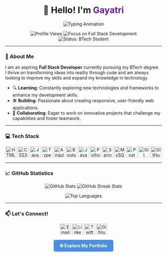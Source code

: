 <h1 align="center">👋 Hello! I'm <span style="color:#6A1B9A;">Gayatri</span></h1>

<p align="center">
  <img src="https://readme-typing-svg.herokuapp.com?font=Fira+Code&weight=600&size=28&pause=1000&color=6A1B9A&center=true&vCenter=true&width=650&height=70&lines=Full+Stack+Developer;Tech+Enthusiast;CSE+Student;Lifelong+Learner" alt="Typing Animation" />
</p>

<p align="center">
    <img src="https://komarev.com/ghpvc/?username=gayatripisya&label=Profile%20Views&color=6A1B9A&style=flat-square" alt="Profile Views">
    <img src="https://img.shields.io/badge/Focus-Full%20Stack%20Development-blueviolet?style=flat-square" alt="Focus on Full Stack Development">
    <img src="https://img.shields.io/badge/Status-BTech%20Student-orange?style=flat-square" alt="Status: BTech Student">
</p>

---

### 🌟 About Me
I am an aspiring **Full Stack Developer** currently pursuing my BTech degree. I thrive on transforming ideas into reality through code and am always looking to improve my skills and expand my knowledge in technology.

- 🔍 **Learning**: Constantly exploring new technologies and frameworks to enhance my development skills.
- 🛠️ **Building**: Passionate about creating responsive, user-friendly web applications.
- 🌱 **Collaborating**: Eager to work on innovative projects that challenge my capabilities and foster teamwork.

---

### 💻 Tech Stack
<p align="center">
  <img src="https://img.shields.io/badge/HTML5-E34F26?style=flat-square&logo=html5&logoColor=white" alt="HTML5" width="auto" height="35"/>
  <img src="https://img.shields.io/badge/CSS3-1572B6?style=flat-square&logo=css3&logoColor=white" alt="CSS3" width="auto" height="35"/>
  <img src="https://img.shields.io/badge/JavaScript-F7DF1E?style=flat-square&logo=javascript&logoColor=black" alt="JavaScript" width="auto" height="35"/>
  <img src="https://img.shields.io/badge/TypeScript-007ACC?style=flat-square&logo=typescript&logoColor=white" alt="TypeScript" width="auto" height="35"/>
  <img src="https://img.shields.io/badge/Angular-DD0031?style=flat-square&logo=angular&logoColor=white" alt="Angular" width="auto" height="35"/>
  <img src="https://img.shields.io/badge/Bootstrap-563D7C?style=flat-square&logo=bootstrap&logoColor=white" alt="Bootstrap" width="auto" height="35"/>
  <img src="https://img.shields.io/badge/Java-007396?style=flat-square&logo=java&logoColor=white" alt="Java" width="auto" height="35"/>
  <img src="https://img.shields.io/badge/Python-3776AB?style=flat-square&logo=python&logoColor=white" alt="Python" width="auto" height="35"/>
  <img src="https://img.shields.io/badge/Spring%20Boot-6DB33F?style=flat-square&logo=spring&logoColor=white" alt="Spring Boot" width="auto" height="35"/>
  <img src="https://img.shields.io/badge/MySQL-4479A1?style=flat-square&logo=mysql&logoColor=white" alt="MySQL" width="auto" height="35"/>
  <img src="https://img.shields.io/badge/Postman-FF6C37?style=flat-square&logo=postman&logoColor=white" alt="Postman" width="auto" height="35"/>
  <img src="https://img.shields.io/badge/Git-F05032?style=flat-square&logo=git&logoColor=white" alt="Git" width="auto" height="35"/>
  <img src="https://img.shields.io/badge/GitHub-181717?style=flat-square&logo=github&logoColor=white" alt="GitHub" width="auto" height="35"/>
</p>

---

### 📈 GitHub Statistics
<div align="center">
  <img src="https://github-readme-stats.vercel.app/api?username=gayatripisya&show_icons=true&theme=radical&hide_border=true" alt="GitHub Stats" />
  <img src="https://github-readme-streak-stats.herokuapp.com/?user=gayatripisya&theme=radical&hide_border=true"  alt="GitHub Streak Stats" />
</div>

<p align="center">
  <img src="https://github-readme-stats.vercel.app/api/top-langs/?username=gayatripisya&layout=compact&theme=radical&hide_border=true" alt="Top Languages" />
</p>

---

### 📫 Let's Connect!
<p align="center">
  <img src="https://img.shields.io/badge/Gmail-D14836?style=flat-square&logo=gmail&logoColor=white" alt="Email" width="auto" height="35" />
  <img src="https://img.shields.io/badge/LinkedIn-0A66C2?style=flat-square&logo=linkedin&logoColor=white" alt="LinkedIn" width="auto" height="35" />
  <img src="https://img.shields.io/badge/Twitter-1DA1F2?style=flat-square&logo=twitter&logoColor=white" alt="Twitter" width="auto" height="35" />
  <img src="https://img.shields.io/badge/GitHub-181717?style=flat-square&logo=github&logoColor=white" alt="GitHub" width="auto" height="35" />
</p>

<p align="center">
  <a href="https://gayatripisya.vercel.app/" style="display: inline-block; background-color: #4A90E2; color: white; padding: 10px 20px; border-radius: 5px; text-decoration: none; font-weight: bold;">🌐 Explore My Portfolio</a>
</p>

